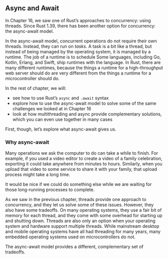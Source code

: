 ## Async and Await

In Chapter 16, we saw one of Rust’s approaches to concurrency: using threads.
Since Rust 1.39, there has been another option for concurrency: the async-await
model.

In the async-await model, concurrent operations do not require their own
threads. Instead, they can run on *tasks*. A task is a bit like a thread, but
instead of being managed by the operating system, it is managed by a runtime.
The job of a runtime is to schedule Some languages, including Go, Kotlin,
Erlang, and Swift, ship runtimes with the language. In Rust, there are many
different runtimes, because the things a runtime for a high-throughput web
server should do are very different from the things a runtime for a
microcontroller should do.

In the rest of chapter, we will:

* see how to use Rust’s `async` and `.await` syntax
* explore how to use the async-await model to solve some of the same challenges
  we looked at in Chapter 16
* look at how multithreading and async provide complementary solutions, which
  you can even use together in many cases

First, though, let’s explore what async-await gives us.

### Why async-await

Many operations we ask the computer to do can take a while to finish. For
example, if you used a video editor to create a video of a family celebration,
exporting it could take anywhere from minutes to hours. Similarly, when you
upload that video to some service to share it with your family, that upload
process might take a long time.

It would be nice if we could do something else while we are waiting for those
long-running processes to complete.

As we saw in the previous chapter, threads provide one approach to concurrency,
and they let us solve some of these issues. However, they also have some
tradeoffs. On many operating systems, they use a fair bit of memory for each
thread, and they come with some overhead for starting up and shutting down.
Threads are also only an option when your operating system and hardware support
multiple threads. While mainstream desktop and mobile operating systems have all
had threading for many years, many embedded operating systems used on
microcontrollers do not.



The async-await model provides a different, complementary set of tradeoffs.

